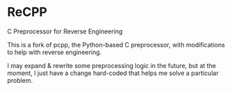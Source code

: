# ReCPP

C Preprocessor for Reverse Engineering

This is a fork of pcpp, the Python-based C preprocessor, with modifications to help with reverse engineering.

I may expand & rewrite some preprocessing logic in the future, but at the moment, I just have a change hard-coded that helps me solve a particular problem.
